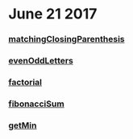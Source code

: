 # June 21 2017
### [matchingClosingParenthesis](https://github.com/WomenWhoCodeNYC/Algorithms/blob/master/challenges/matchingClosingParenthesis/matchingClosingParenthesis.md)
### [evenOddLetters](https://github.com/WomenWhoCodeNYC/Algorithms/blob/master/challenges/evenOddLetters/evenOddLetters.md)
### [factorial](https://github.com/WomenWhoCodeNYC/Algorithms/blob/master/challenges/factorial/factorial.md)
### [fibonacciSum](https://github.com/WomenWhoCodeNYC/Algorithms/blob/master/challenges/fibonacciSum/fibonacciSum.md)
### [getMin](https://github.com/WomenWhoCodeNYC/Algorithms/blob/master/challenges/getMin/getMin.md)
